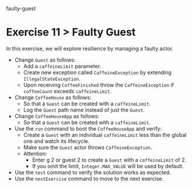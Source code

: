 faulty-guest

# Exercise 11 > Faulty Guest

In this exercise, we will explore resilience by managing a faulty actor.

- Change `Guest` as follows:
    - Add a `caffeineLimit` parameter.
    - Create new exception called `CaffeineException` by extending `IllegalStateException`.
    - Upon receiving `CoffeeFinished` throw the `CaffeineException` if `coffeeCount` exceeds `caffeineLimit`.
- Change `CoffeeHouse` as follows:
    - So that a `Guest` can be created with a `caffeineLimit`.
    - Log the `Guest` path name instead of just the `Guest`.
- Change `CoffeeHouseApp` as follows:
    - So that a `Guest` can be created with a `caffeineLimit`.
- Use the `run` command to boot the `CoffeeHouseApp` and verify:
    - Create a `Guest` with an individual `caffeineLimit` less than the global one and watch its lifecycle.
    - Make sure the `Guest` actor throws `CaffeineException`.
    - Attention: 
        - Enter g 2 or guest 2 to create a `Guest` with a `caffeineLimit` of 2.
        - If you omit the limit, `Integer.MAX_VALUE` will be used by default.
- Use the `test` command to verify the solution works as expected.
- Use the `nextExercise` command to move to the next exercise.
